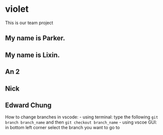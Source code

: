# violet

This is our team project

## My name is Parker.

## My name is Lixin.

## An 2

## Nick

## Edward Chung


How to change branches in vscode:
    - using terminal: type the following `git branch branch_name` and then `git checkout branch_name`
    - using vscoe GUI: in bottom left corner select the branch you want to go to
    
    